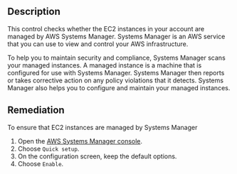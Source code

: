 ## Description

This control checks whether the EC2 instances in your account are managed by AWS Systems Manager. Systems Manager is an AWS service that you can use to view and control your AWS infrastructure.

To help you to maintain security and compliance, Systems Manager scans your managed instances. A managed instance is a machine that is configured for use with Systems Manager. Systems Manager then reports or takes corrective action on any policy violations that it detects. Systems Manager also helps you to configure and maintain your managed instances.

## Remediation

To ensure that EC2 instances are managed by Systems Manager

1. Open the [AWS Systems Manager console](https://console.aws.amazon.com/systems-manager/).
2. Choose `Quick setup`.
3. On the configuration screen, keep the default options.
4. Choose `Enable`.